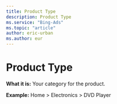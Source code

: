 ```yaml
---
title: Product Type
description: Product Type
ms.service: "Bing-Ads"
ms.topic: "article"
author: eric-urban
ms.author: eur
---
```


# Product Type

**What it is:**  Your category for the product.

**Example:**  Home &gt; Electronics &gt; DVD Player


